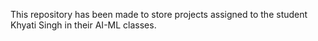 This repository has been made to store projects assigned to the student Khyati Singh in their AI-ML classes.

